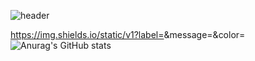 ![header](https://capsule-render.vercel.app/api?type=waving&color=auto&height=300&section=header&text=seo%20&fontSize=90&animation=fadeIn&fontAlignY=38&desc=初めまして、セオです。&descAlignY=51&descAlign=62)
<p align='center'>  </p>
<p align='center'>  </p>


https://img.shields.io/static/v1?label=<LABEL>&message=<MESSAGE>&color=<COLOR>
![Anurag's GitHub stats](https://github-readme-stats.vercel.app/api?username=seomuyeol&show_icons=true&theme=radical)
